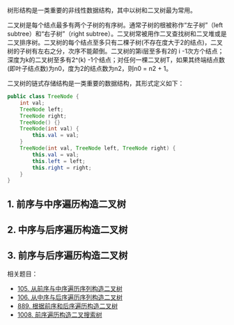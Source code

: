 


树形结构是一类重要的非线性数据结构，其中以树和二叉树最为常用。

二叉树是每个结点最多有两个子树的有序树。通常子树的根被称作“左子树”（left subtree）和“右子树”（right subtree）。二叉树常被用作二叉查找树和二叉堆或是二叉排序树。二叉树的每个结点至多只有二棵子树(不存在度大于2的结点)，二叉树的子树有左右之分，次序不能颠倒。二叉树的第i层至多有2的 i -1次方个结点；深度为k的二叉树至多有2^(k) -1个结点；对任何一棵二叉树T，如果其终端结点数(即叶子结点数)为n0，度为2的结点数为n2，则n0 = n2 + 1。

二叉树的链式存储结构是一类重要的数据结构，其形式定义如下：

```java
public class TreeNode {
    int val;
    TreeNode left;
    TreeNode right;
    TreeNode() {}
    TreeNode(int val) {
        this.val = val;
    }
    TreeNode(int val, TreeNode left, TreeNode right) {
        this.val = val;
        this.left = left;
        this.right = right;
    }
}
```

## 1. 前序与中序遍历构造二叉树

## 2. 中序与后序遍历构造二叉树

## 3. 前序与后序遍历构造二叉树




相关题目：
- [105. 从前序与中序遍历序列构造二叉树](https://leetcode-cn.com/problems/construct-binary-tree-from-preorder-and-inorder-traversal/)
- [106. 从中序与后序遍历序列构造二叉树](https://leetcode-cn.com/problems/construct-binary-tree-from-inorder-and-postorder-traversal/)
- [889. 根据前序和后序遍历构造二叉树](https://leetcode-cn.com/problems/construct-binary-tree-from-preorder-and-postorder-traversal/)
- [1008. 前序遍历构造二叉搜索树](https://leetcode-cn.com/problems/construct-binary-search-tree-from-preorder-traversal/)

